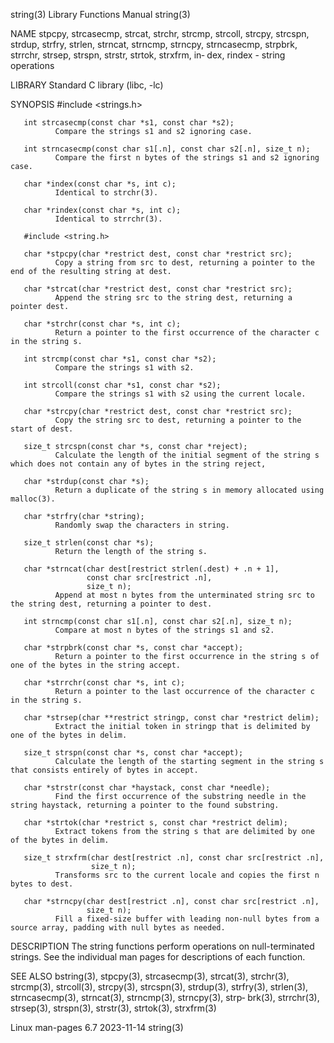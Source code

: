 string(3)                                                                                 Library Functions Manual                                                                                string(3)

NAME
       stpcpy, strcasecmp, strcat, strchr, strcmp, strcoll, strcpy, strcspn, strdup, strfry, strlen, strncat, strncmp, strncpy, strncasecmp, strpbrk, strrchr, strsep, strspn, strstr, strtok, strxfrm, in‐
       dex, rindex - string operations

LIBRARY
       Standard C library (libc, -lc)

SYNOPSIS
       #include <strings.h>

       int strcasecmp(const char *s1, const char *s2);
              Compare the strings s1 and s2 ignoring case.

       int strncasecmp(const char s1[.n], const char s2[.n], size_t n);
              Compare the first n bytes of the strings s1 and s2 ignoring case.

       char *index(const char *s, int c);
              Identical to strchr(3).

       char *rindex(const char *s, int c);
              Identical to strrchr(3).

       #include <string.h>

       char *stpcpy(char *restrict dest, const char *restrict src);
              Copy a string from src to dest, returning a pointer to the end of the resulting string at dest.

       char *strcat(char *restrict dest, const char *restrict src);
              Append the string src to the string dest, returning a pointer dest.

       char *strchr(const char *s, int c);
              Return a pointer to the first occurrence of the character c in the string s.

       int strcmp(const char *s1, const char *s2);
              Compare the strings s1 with s2.

       int strcoll(const char *s1, const char *s2);
              Compare the strings s1 with s2 using the current locale.

       char *strcpy(char *restrict dest, const char *restrict src);
              Copy the string src to dest, returning a pointer to the start of dest.

       size_t strcspn(const char *s, const char *reject);
              Calculate the length of the initial segment of the string s which does not contain any of bytes in the string reject,

       char *strdup(const char *s);
              Return a duplicate of the string s in memory allocated using malloc(3).

       char *strfry(char *string);
              Randomly swap the characters in string.

       size_t strlen(const char *s);
              Return the length of the string s.

       char *strncat(char dest[restrict strlen(.dest) + .n + 1],
                     const char src[restrict .n],
                     size_t n);
              Append at most n bytes from the unterminated string src to the string dest, returning a pointer to dest.

       int strncmp(const char s1[.n], const char s2[.n], size_t n);
              Compare at most n bytes of the strings s1 and s2.

       char *strpbrk(const char *s, const char *accept);
              Return a pointer to the first occurrence in the string s of one of the bytes in the string accept.

       char *strrchr(const char *s, int c);
              Return a pointer to the last occurrence of the character c in the string s.

       char *strsep(char **restrict stringp, const char *restrict delim);
              Extract the initial token in stringp that is delimited by one of the bytes in delim.

       size_t strspn(const char *s, const char *accept);
              Calculate the length of the starting segment in the string s that consists entirely of bytes in accept.

       char *strstr(const char *haystack, const char *needle);
              Find the first occurrence of the substring needle in the string haystack, returning a pointer to the found substring.

       char *strtok(char *restrict s, const char *restrict delim);
              Extract tokens from the string s that are delimited by one of the bytes in delim.

       size_t strxfrm(char dest[restrict .n], const char src[restrict .n],
                      size_t n);
              Transforms src to the current locale and copies the first n bytes to dest.

       char *strncpy(char dest[restrict .n], const char src[restrict .n],
                     size_t n);
              Fill a fixed-size buffer with leading non-null bytes from a source array, padding with null bytes as needed.

DESCRIPTION
       The string functions perform operations on null-terminated strings.  See the individual man pages for descriptions of each function.

SEE ALSO
       bstring(3), stpcpy(3), strcasecmp(3), strcat(3), strchr(3), strcmp(3), strcoll(3), strcpy(3), strcspn(3), strdup(3), strfry(3), strlen(3), strncasecmp(3), strncat(3), strncmp(3), strncpy(3), strp‐
       brk(3), strrchr(3), strsep(3), strspn(3), strstr(3), strtok(3), strxfrm(3)

Linux man-pages 6.7                                                                              2023-11-14                                                                                       string(3)
